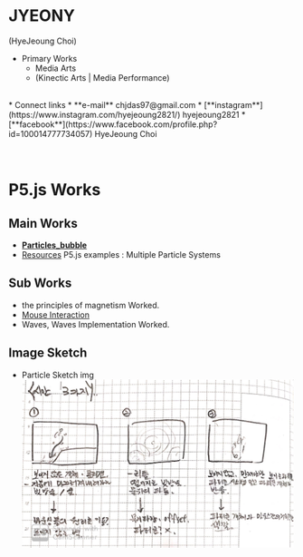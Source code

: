 # JYEONY
(HyeJeoung Choi)
<br/>
* Primary Works
  * Media Arts
  * (Kinectic Arts | Media Performance)  
<br/>
* Connect links
  * **e-mail**      chjdas97@gmail.com
  * [**instagram**](https://www.instagram.com/hyejeoung2821/)   hyejeoung2821
  * [**facebook**](https://www.facebook.com/profile.php?id=100014777734057)    HyeJeoung Choi
<br/>
<br/>
<br/>

# P5.js Works
## Main Works
 * [**Particles_bubble**](./Particles_bubble/)
 * [Resources](https://p5js.org/examples/simulate-multiple-particle-systems.html)  P5.js examples : Multiple Particle Systems

## Sub Works
 * the principles of magnetism Worked.
  * [Mouse Interaction](./magnet/)
 * Waves, Waves Implementation Worked.

## Image Sketch
 * Particle Sketch img
 ![예시 이미지](./image/particle_sketch.jpeg)
